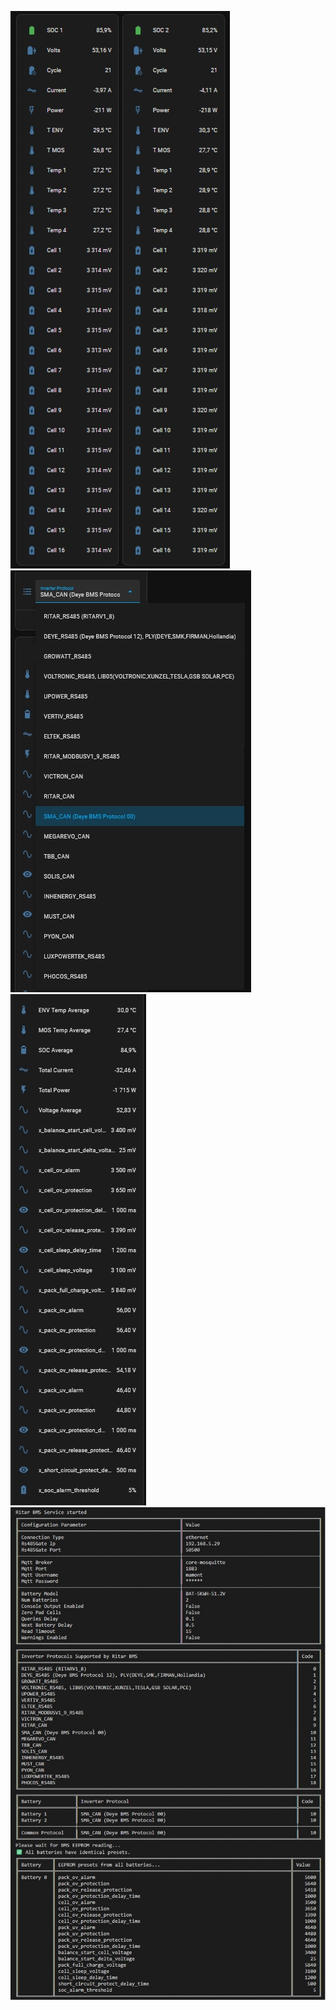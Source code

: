 ![screenshot](https://github.com/mamontuka/ritar-bms-ha/blob/main/homeassistant_entities_cards_examples/homeassistant_screenshots/cells.jpg)\
![screenshot](https://github.com/mamontuka/ritar-bms-ha/blob/main/homeassistant_entities_cards_examples/homeassistant_screenshots/mqtt_ess_2.jpg)
![screenshot](https://github.com/mamontuka/ritar-bms-ha/blob/main/homeassistant_entities_cards_examples/homeassistant_screenshots/mqtt_ess.jpg) \
![screenshot](https://github.com/mamontuka/ritar-bms-ha/blob/main/homeassistant_entities_cards_examples/homeassistant_screenshots/console_output_parameters.jpg)
